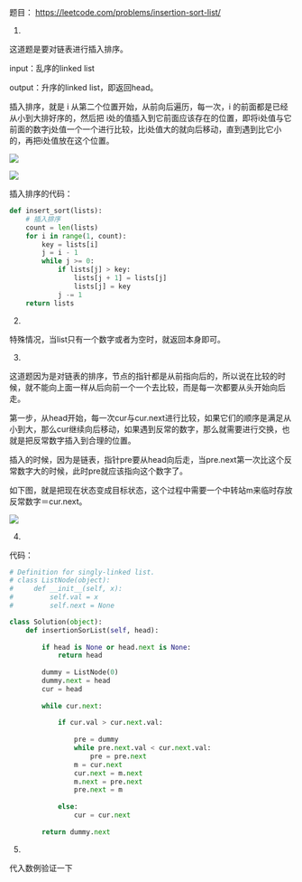 题目：
https://leetcode.com/problems/insertion-sort-list/


1.
这道题是要对链表进行插入排序。

input：乱序的linked list

output：升序的linked list，即返回head。

插入排序，就是 i 从第二个位置开始，从前向后遍历，每一次，i 的前面都是已经从小到大排好序的，然后把 i处的值插入到它前面应该存在的位置，即将i处值与它前面的数字j处值一个一个进行比较，比i处值大的就向后移动，直到遇到比它小的，再把i处值放在这个位置。

![](http://upload-images.jianshu.io/upload_images/1667471-0e3f12fd2ad9d435.png?imageMogr2/auto-orient/strip%7CimageView2/2/w/1240)


![](http://upload-images.jianshu.io/upload_images/1667471-c0ce5d36721f734c.png?imageMogr2/auto-orient/strip%7CimageView2/2/w/1240)


插入排序的代码：

``` python
def insert_sort(lists):
    # 插入排序
    count = len(lists)
    for i in range(1, count):
        key = lists[i]
        j = i - 1
        while j >= 0:
            if lists[j] > key:
                lists[j + 1] = lists[j]
                lists[j] = key
            j -= 1
    return lists
```


2.
特殊情况，当list只有一个数字或者为空时，就返回本身即可。

3.
这道题因为是对链表的排序，节点的指针都是从前指向后的，所以说在比较的时候，就不能向上面一样从后向前一个一个去比较，而是每一次都要从头开始向后走。

第一步，从head开始，每一次cur与cur.next进行比较，如果它们的顺序是满足从小到大，那么cur继续向后移动，如果遇到反常的数字，那么就需要进行交换，也就是把反常数字插入到合理的位置。


插入的时候，因为是链表，指针pre要从head向后走，当pre.next第一次比这个反常数字大的时候，此时pre就应该指向这个数字了。

如下图，就是把现在状态变成目标状态，这个过程中需要一个中转站m来临时存放反常数字＝cur.next。


![](http://upload-images.jianshu.io/upload_images/1667471-c9c96a811715160d.png?imageMogr2/auto-orient/strip%7CimageView2/2/w/1240)

4.
代码：

``` python
# Definition for singly-linked list.
# class ListNode(object):
#     def __init__(self, x):
#         self.val = x
#         self.next = None

class Solution(object):
	def insertionSorList(self, head):
		
		if head is None or head.next is None:
			return head
		
		dummy = ListNode(0)
		dummy.next = head
		cur = head
				
		while cur.next:
			
			if cur.val > cur.next.val:
				
				pre = dummy
				while pre.next.val < cur.next.val:
					pre = pre.next
				m = cur.next
				cur.next = m.next
				m.next = pre.next
				pre.next = m
			
			else:
				cur = cur.next
		
		return dummy.next


```

5.
代入数例验证一下
